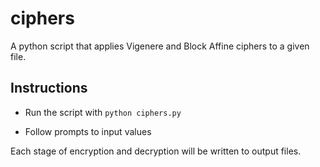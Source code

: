 # ciphers
A python script that applies Vigenere and Block Affine ciphers to a given file.

## Instructions

* Run the script with `python ciphers.py`

* Follow prompts to input values

Each stage of encryption and decryption will be written to output files.
